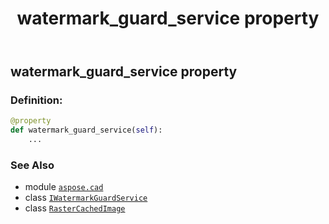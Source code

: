﻿---
title: watermark_guard_service property
second_title: Aspose.CAD for Python via .NET API References
description: 
type: docs
weight: 690
url: /python-net/aspose.cad/rastercachedimage/watermark_guard_service/
is_root: false
---

## watermark_guard_service property

### Definition:
```python
@property
def watermark_guard_service(self):
    ...
```

### See Also
* module [`aspose.cad`](../../)
* class [`IWatermarkGuardService`](/cad/python-net/aspose.cad.watermarkguard/iwatermarkguardservice)
* class [`RasterCachedImage`](/cad/python-net/aspose.cad/rastercachedimage)
